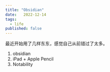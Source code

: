 ```yaml
---
title: "Obsidian"
date:   2022-12-14
tags:
  - life
published: false
---
```


最近开始用了几样东东，感觉自己从前错过了太多。

1. obsidian
2. iPad + Apple Pencil
3. Notability

